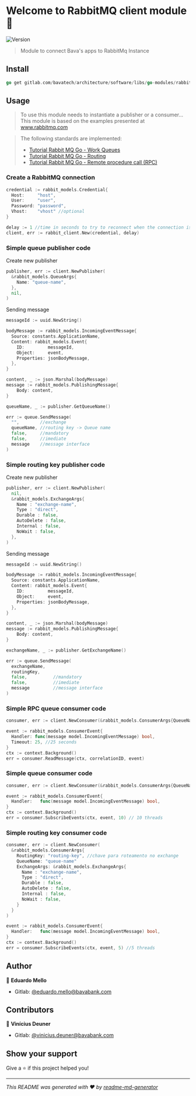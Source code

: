 # Welcome to RabbitMQ client module 👋

![Version](https://img.shields.io/badge/version-0.0.14-blue.svg?cacheSeconds=2592000)

> Module to connect Bava's apps to RabbitMq Instance

## Install

```go
go get gitlab.com/bavatech/architecture/software/libs/go-modules/rabbitmq-client.git
```

## Usage

> To use this module needs to instantiate a publisher or a consumer...
> This module is based on the examples presented at www.rabbitmq.com

> The following standards are implemented:
>
> - [Tutorial Rabbit MQ Go - Work Queues](https://www.rabbitmq.com/tutorials/tutorial-two-go.html)
> - [Tutorial Rabbit MQ Go - Routing](https://www.rabbitmq.com/tutorials/tutorial-four-go.html)
> - [Tutorial Rabbit MQ Go - Remote procedure call (RPC)](https://www.rabbitmq.com/tutorials/tutorial-six-go.html)

### Create a RabbitMQ connection

```go
credential := rabbit_models.Credential{
  Host:     "host",
  User:     "user",
  Password: "password",
  Vhost:    "vhost" //optional
}

delay := 1 //time in seconds to try to reconnect when the connection is broken
client, err := rabbit_client.New(credential, delay)
```

### Simple queue publisher code

Create new publisher

```go
publisher, err := client.NewPublisher(
  &rabbit_models.QueueArgs{
    Name: "queue-name",
  },
  nil,
)
```

Sending message

```go
messageId := uuid.NewString()

bodyMessage := rabbit_models.IncomingEventMessage{
  Source: constants.ApplicationName,
  Content: rabbit_models.Event{
    ID:         messageId,
    Object:     event,
    Properties: jsonBodyMessage,
  },
}

content, _ := json.Marshal(bodyMessage)
message := rabbit_models.PublishingMessage{
	Body: content,
}

queueName, _ := publisher.GetQueueName()

err := queue.SendMessage(
  "",        //exchange
  queueName, //routing key -> Queue name
  false,     //mandatory
  false,     //imediate
  message    //message interface
)
```

### Simple routing key publisher code

Create new publisher

```go
publisher, err := client.NewPublisher(
  nil,
  &rabbit_models.ExchangeArgs{
    Name : "exchange-name",
    Type : "direct",
    Durable : false,
    AutoDelete : false,
    Internal : false,
    NoWait : false,
  },
)
```

Sending message

```go
messageId := uuid.NewString()

bodyMessage := rabbit_models.IncomingEventMessage{
  Source: constants.ApplicationName,
  Content: rabbit_models.Event{
    ID:         messageId,
    Object:     event,
    Properties: jsonBodyMessage,
  },
}

content, _ := json.Marshal(bodyMessage)
message := rabbit_models.PublishingMessage{
	Body: content,
}

exchangeName, _ := publisher.GetExchangeName()

err := queue.SendMessage(
  exchangeName,
  routingKey,
  false,          //mandatory
  false,          //imediate
  message         //message interface
)
```

### Simple RPC queue consumer code

```go
consumer, err := client.NewConsumer(&rabbit_models.ConsumerArgs{QueueName: "queue-name"})

event := rabbit_models.ConsumerEvent{
  Handler: func(message model.IncomingEventMessage) bool,
  Timeout: 25, //25 seconds
}
ctx := context.Background()
err = consumer.ReadMessage(ctx, correlationID, event)
```

### Simple queue consumer code

```go
consumer, err := client.NewConsumer(&rabbit_models.ConsumerArgs{QueueName:"queue-name"})

event := rabbit_models.ConsumerEvent{
  Handler:   func(message model.IncomingEventMessage) bool,
}
ctx := context.Background()
err = consumer.SubscribeEvents(ctx, event, 10) // 10 threads
```

### Simple routing key consumer code

```go
consumer, err := client.NewConsumer(
  &rabbit_models.ConsumerArgs{
    RoutingKey: "routing-key", //chave para roteamento no exchange
    QueueName: "queue-name"
    ExchangeArgs: &rabbit_models.ExchangeArgs{
      Name : "exchange-name",
      Type : "direct",
      Durable : false,
      AutoDelete : false,
      Internal : false,
      NoWait : false,
    }
  }
)

event := rabbit_models.ConsumerEvent{
  Handler:   func(message model.IncomingEventMessage) bool,
}
ctx := context.Background()
err = consumer.SubscribeEvents(ctx, event, 5) //5 threads
```

## Author

👤 **Eduardo Mello**

- Gitlab: [@eduardo.mello@bavabank.com](https://gitlab.com/eduardo.mello)

## Contributors

👤 **Vinícius Deuner**

- Gitlab: [@vinicius.deuner@bavabank.com](https://gitlab.com/vinicius.deuner)

## Show your support

Give a ⭐️ if this project helped you!

---

_This README was generated with ❤️ by [readme-md-generator](https://github.com/kefranabg/readme-md-generator)_
